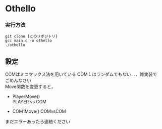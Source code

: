 # Othello

### 実行方法

``` 
git clone {このリポジトリ}
gcc main.c -o othello
./othello
```

## 設定   
COMはミニマックス法を用いている
COM１はランダムでもない．．．雑実装でごめんなさい  
Move関数を変更すると，

- PlayerMove()  
PLAYER vs COM

- COM1Move()
COMvsCOM

まだエラーあったら連絡ください
